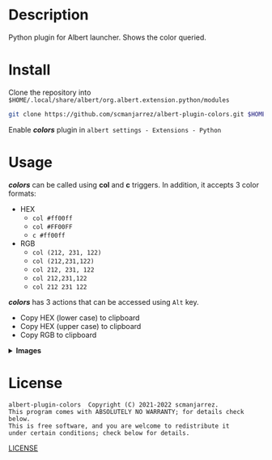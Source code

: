 # Description
Python plugin for Albert launcher. Shows the color queried.

# Install
Clone the repository into
`$HOME/.local/share/albert/org.albert.extension.python/modules`
```bash
git clone https://github.com/scmanjarrez/albert-plugin-colors.git $HOME/.local/share/albert/org.albert.extension.python/modules/colors
````

Enable **_colors_** plugin in `albert settings - Extensions - Python`

# Usage
**_colors_** can be called using **col** and **c** triggers. In addition,
it accepts 3 color formats:
- HEX
  - `col #ff00ff`
  - `col #FF00FF`
  - `c #ff00ff`
- RGB
  - `col (212, 231, 122)`
  - `col (212,231,122)`
  - `col 212, 231, 122`
  - `col 212,231,122`
  - `col 212 231 122`

**_colors_** has 3 actions that can be accessed using `Alt` key.
- Copy HEX (lower case) to clipboard
- Copy HEX (upper case) to clipboard
- Copy RGB to clipboard

<details>
<summary><b>Images</b></summary>
    <a href="http://i.imgur.com/Ddw1txs.png">
        <img src="http://imgur.com/Ddw1txsl.png" />
    </a>
    <a href="http://i.imgur.com/udkWJ9Z.png">
        <img src="http://imgur.com/udkWJ9Zl.png" />
    </a>
</details>


# License
    albert-plugin-colors  Copyright (C) 2021-2022 scmanjarrez.
    This program comes with ABSOLUTELY NO WARRANTY; for details check below.
    This is free software, and you are welcome to redistribute it
    under certain conditions; check below for details.

[LICENSE](https://github.com/scmanjarrez/albert-plugin-colors/blob/master/LICENSE)
